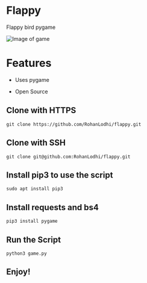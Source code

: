 # Flappy
Flappy bird pygame 

![Image of game](https://i.pcmag.com/imagery/articles/01EkIOfisgxkfodZ4JmTIXa-1.fit_scale.size_2698x1517.v1569489280.jpg)

# Features
* Uses pygame

* Open Source

## Clone with HTTPS
```
git clone https://github.com/RohanLodhi/flappy.git
```

## Clone with SSH
```
git clone git@github.com:RohanLodhi/flappy.git
```

## Install pip3 to use the script
```
sudo apt install pip3 
```

## Install requests and bs4
```
pip3 install pygame
```

## Run the Script
```
python3 game.py
```

## Enjoy!
